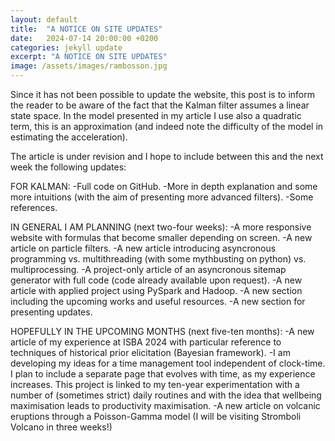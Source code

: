 ```yaml
---
layout: default
title:  "A NOTICE ON SITE UPDATES"
date:   2024-07-14 20:00:00 +0200
categories: jekyll update
excerpt: "A NOTICE ON SITE UPDATES"
image: /assets/images/rambosson.jpg
---
```


Since it has not been possible to update the website, this post is to inform the reader to be aware of the fact that the 
Kalman filter assumes a linear state space. In the model presented in my article I use also a quadratic term, this is 
an approximation (and indeed note the difficulty of the model in estimating the acceleration).

The article is under revision and I hope to include between this and the next week the following updates:

FOR KALMAN:
-Full code on GitHub.
-More in depth explanation and some more intuitions (with the aim of presenting more advanced filters).
-Some references.

IN GENERAL I AM PLANNING (next two-four weeks):
-A more responsive website with formulas that become smaller depending on screen.
-A new article on particle filters.
-A new article introducing asyncronous programming vs. multithreading (with some mythbusting on python) vs. multiprocessing.
-A project-only article of an asyncronous sitemap generator with full code (code already available upon request).
-A new article with applied project using PySpark and Hadoop.
-A new section including the upcoming works and useful resources.
-A new section for presenting updates.


HOPEFULLY IN THE UPCOMING MONTHS (next five-ten months):
-A new article of my experience at ISBA 2024 with particular reference to techniques of historical prior elicitation (Bayesian framework).
-I am developing my ideas for a time management tool independent of clock-time. I plan to include a separate page that evolves with time, as my experience
increases. This project is linked to my ten-year experimentation with a number of (sometimes strict) daily routines and with the idea that wellbeing maximisation leads to productivity maximisation.
-A new article on volcanic eruptions through a Poisson-Gamma model (I will be visiting Stromboli Volcano in three weeks!)